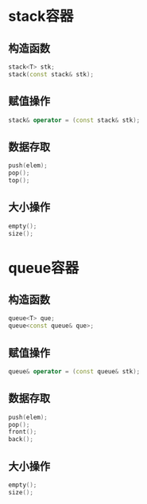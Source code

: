 # stack容器
## 构造函数
```cpp
stack<T> stk;
stack(const stack& stk);
```
## 赋值操作
```cpp
stack& operator = (const stack& stk);
```
## 数据存取
```cpp
push(elem);
pop();
top();
```
## 大小操作	
```cpp
empty();
size();
```
# queue容器
## 构造函数
```cpp
queue<T> que;
queue<const queue& que>;
```
## 赋值操作
```cpp
queue& operator = (const queue& stk);
```
## 数据存取
```cpp
push(elem);
pop();
front();
back();
```
## 大小操作
```cpp
empty();
size();
```